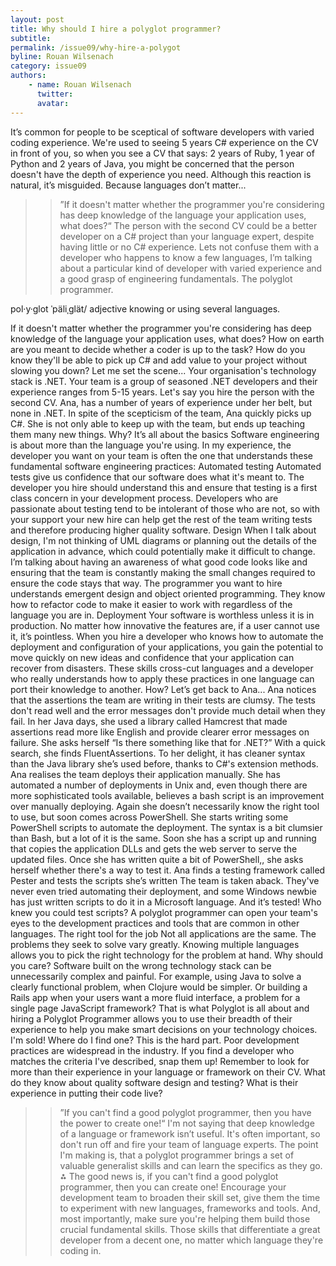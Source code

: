 ```yaml
---
layout: post
title: Why should I hire a polyglot programmer?
subtitle: 
permalink: /issue09/why-hire-a-polygot
byline: Rouan Wilsenach
category: issue09
authors: 
    - name: Rouan Wilsenach
      twitter: 
      avatar: 
---
```


It’s common for people to be sceptical of software developers with varied coding experience. We're used to seeing 5 years C# experience on the CV in front of you, so when you see a CV that says: 2 years of Ruby, 1 year of Python and 2 years of Java, you might be concerned that the person doesn't have the depth of experience you need.  Although this reaction is natural, it’s misguided. Because languages don’t matter...
>>”If it doesn't matter whether the programmer you're considering has deep knowledge of the language your application uses, what does?“
The person with the second CV could be a better developer on a C# project than your language expert, despite having little or no C# experience. Lets not confuse them with a developer who happens to know a few languages, I’m talking about a particular kind of developer with varied experience and a good grasp of engineering fundamentals. The polyglot programmer.

pol·y·glot
ˈpäliˌglät/
adjective
knowing or using several languages.

If it doesn't matter whether the programmer you're considering has deep knowledge of the language your application uses, what does? How on earth are you meant to decide whether a coder is up to the task? How do you know they'll be able to pick up C# and add value to your project without slowing you down?
Let me set the scene...
Your organisation's technology stack is .NET. Your team is a group of seasoned .NET developers and their experience ranges from 5-15 years. Let's say you hire the person with the second CV.
Ana, has a number of years of experience under her belt, but none in .NET. In spite of the scepticism of the team, Ana quickly picks up C#. She is not only able to keep up with the team, but ends up teaching them many new things. 
Why?
It’s all about the basics
Software engineering is about more than the language you're using. In my experience, the developer you want on your team is often the one that understands these fundamental software engineering practices:
Automated testing
Automated tests give us confidence that our software does what it's meant to. The developer you hire should understand this and ensure that testing is a first class concern in your development process. Developers who are passionate about testing tend to be intolerant of those who are not, so with your support your new hire can help get the rest of the team writing tests and therefore producing higher quality software.
Design
When I talk about design, I'm not thinking of UML diagrams or planning out the details of the application in advance, which could potentially make it difficult to change. I’m talking about having an awareness of what good code looks like and ensuring that the team is constantly making the small changes required to ensure the code stays that way. The programmer you want to hire understands emergent design and object oriented programming. They know how to refactor code to make it easier to work with regardless of the language you are in.
Deployment
Your software is worthless unless it is in production. No matter how innovative the features are, if a user cannot use it, it’s pointless. When you hire a developer who knows how to automate the deployment and configuration of your applications, you gain the potential to move quickly on new ideas and confidence that your application can recover from disasters. These skills cross-cut languages and a developer who really understands how to apply these practices in one language can port their knowledge to another. How? Let’s get back to Ana...
Ana notices that the assertions the team are writing in their tests are clumsy. The tests don't read well and the error messages don't provide much detail when they fail. In her Java days, she used a library called Hamcrest that made assertions read more like English and provide clearer error messages on failure. She asks herself “Is there something like that for .NET?” With a quick search, she finds FluentAssertions. To her delight, it has cleaner syntax than the Java library she’s used before, thanks to C#'s extension methods.
Ana realises the team deploys their application manually. She has automated a number of deployments in Unix and, even though there are more sophisticated tools available, believes a bash script is an improvement over manually deploying. Again she doesn’t necessarily know the right tool to use, but soon comes across PowerShell. She starts writing some PowerShell scripts to automate the deployment. The syntax is a bit clumsier than Bash, but a lot of it is the same. Soon she has a script up and running that copies the application DLLs and gets the web server to serve the updated files. Once she has written quite a bit of PowerShell,, she asks herself whether there's a way to test it. Ana finds a testing framework called Pester and tests the scripts she’s written
The team is taken aback. They've never even tried automating their deployment, and some Windows newbie has just written scripts to do it in a Microsoft language. And it’s tested! Who knew you could test scripts?
A polyglot programmer can open your team's eyes to the development practices and tools that are common in other languages. 
The right tool for the job
Not all applications are the same. The problems they seek to solve vary greatly. Knowing multiple languages allows you to pick the right technology for the problem at hand. Why should you care? Software built on the wrong technology stack can be unnecessarily complex and painful. For example, using Java to solve a clearly functional problem, when Clojure would be simpler. Or building a Rails app when your users want a more fluid interface, a problem for a single page JavaScript framework?
That is what Polyglot is all about and hiring a Polyglot Programmer allows you to use their breadth of their experience to help you make smart decisions on your technology choices.
I'm sold! Where do I find one?
This is the hard part. Poor development practices are widespread in the industry. If you find a developer who matches the criteria I've described, snap them up! Remember to look for more than their experience in your language or framework on their CV. What do they know about quality software design and testing? What is their experience in putting their code live?
>>”If you can't find a good polyglot programmer, then you have the power to create one!“
I'm not saying that deep knowledge of a language or framework isn’t useful. It's often important, so don't run off and fire your team of language experts. The point I'm making is, that a polyglot programmer brings a set of valuable generalist skills and can learn the specifics as they go.
⁂
The good news is, if you can't find a good polyglot programmer, then you can create one! Encourage your development team to broaden their skill set, give them the time to experiment with new languages, frameworks and tools. And, most importantly, make sure you're helping them build those crucial fundamental skills. Those skills that differentiate a great developer from a decent one, no matter which language they're coding in.
